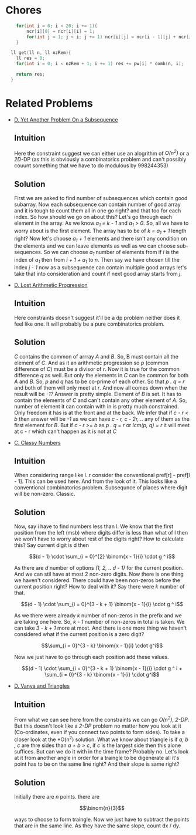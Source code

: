 # Chores
```cpp
    for(int i = 0; i < 20; i += 1){
        ncr[i][0] = ncr[i][i] = 1;
        for(int j = 1; j < i; j += 1) ncr[i][j] = ncr[i - 1][j] + ncr[i - 1][j - 1];
    }
```
```cpp
  ll get(ll n, ll nzRem){
    ll res = 0;
    for(int i = 0; i < nzRem + 1; i += 1) res += pw[i] * comb(n, i);

    return res;
  }
```
# Related Problems
* [D. Yet Another Problem On a Subsequence](https://codeforces.com/contest/1000/problem/D)
  ## Intuition
    Here the constraint suggest we can either use an alogrithm of *O(n<sup>2</sup>)* or a *2D*-DP (as this is obviously a combinatorics problem and can't possibly couunt something that we have to do modulous by 998244353)
  ## Solution
    First we are asked to find number of subsequences which contain good subarray. Now each subsequence can contain number of good array and it is tough to count them all in one go right? and that too for each index. So how should we go on about this?
    Let's go through each element in the array. As we know *a<sub>1</sub> = k - 1* and *a<sub>1</sub> > 0*. So, all we have to worry about is the first element. The array has to be of *k = a<sub>1</sub> + 1* length right? Now let's choose
    *a<sub>1</sub> + 1* elements and there isn't any condition on the elements and we can leave elements as well as we can choose sub-sequences. So we can choose *a<sub>1</sub>* number of elements from if *i* is the index of *a<sub>1</sub>* then from *i + 1 + a<sub>1</sub>* to
    *n*. Then say we have chosen till the index *j - 1* now as a subsequence can contain multiple good arrays let's take that into consideration and count if next good array starts from *j*.

* [D. Lost Arithmetic Progression](https://codeforces.com/problemset/problem/1673/D)
  ## Intuition
    Here constraints doesn't suggest it'll be a dp problem neither does it feel like one. It will probably be a pure combinatorics problem.
  ## Solution
    *C* contains the common of arrray *A* and *B*. So, B must contain all the element of *C*. And as it an arithmetic progression so *p* (common difference of *C*) must be a divisor of *r*. Now it is true for the common difference *q* as well. But only the elements in *C* can be common for both *A* and *B*. So, *p* and *q* has to be co-prime of each other. So that *p . q = r* and both of them will only meet at *r*. And now all comes down
  when the result will be *-1?* Answer is pretty simple. Element of *B* is set. It has to contain the elements of *C* and can't contain any other element of *A*. So, number of element it can contain with in is pretty much constrained. Only freedom it has is at the front and at the back. We infer that if *c - r < b* then answer will be *-1* as we can have *c - r, c - 2r, ..* any of them as the first element for *B*. But if *c - r >= b* as *p . q = r* or *lcm(p, q) = r* it will meet at c - r which can't happen as it is not at *C*

* [C. Classy Numbers](https://codeforces.com/problemset/problem/1036/C)
  ## Intuition
  When considering range like l..r consider the conventional pref[r] - pref[l - 1]. This can be used here. And from the look of it. This looks like a conventional combinatorics problem. Subsequnce of places where digit will be non-zero. Classic.
    ## Solution
  Now, say i have to find numbers less than l. We know that the first position from the left (msb) where digits differ is less than what of l then we won't have to worry about rest of the digits right? How to calculate this? Say current digit is d then
  ```math
  (d - 1) \cdot \sum_{i = 0}^{2} \binom{x - 1}{i} \cdot g ^ i
  ```
  As there are *d* number of options *(1, 2, .. d - 1)* for the current position. And we can stil have at most 2 non-zero digits. Now there is one thing we haven't considered. There could have been non-zeros before the current position right? How to deal with it? Say there were *k* number of that.
  ```math
  (d - 1) \cdot \sum_{i = 0}^{3 - k + 1} \binom{x - 1}{i} \cdot g ^ i
  ```
  As we there were already *k* number of non-zeros in the prefix and we are taking one here. So, *k - 1* number of non-zeros in total is taken. We can take *3 - k + 1* more at most. And there is one more thing we haven't considered what if the current position is a zero digit? 
  ```math
  \sum_{i = 0}^{3 - k} \binom{x - 1}{i} \cdot g^i
  ```
  Now we just have to go through each position add these values. 
  ```math
  (d - 1) \cdot \sum_{i = 0}^{3 - k + 1} \binom{x - 1}{i} \cdot g ^ i + \sum_{i = 0}^{3 - k} \binom{x - 1}{i} \cdot g^i
  ```
* [D. Vanya and Triangles](https://codeforces.com/contest/552/problem/D)
  ## Intuition
  From what we can see here from the constraints we can go *O(n<sup>2</sup>)*, *2-DP*. But this doesn't look like a *2-DP* problem no matter how you look at it (Co-ordinates, even if you connect two points to form sides). To take a closer look at the *O(n<sup>2</sup>) solution. What we know about triangle is if *a, b , c* are thre sides than *a + b > c*, if *c* is the largest side then this alone suffices. But can we do it with in the time frame? Probably no. Let's look at it from another angle in order for a traingle to be digenerate all it's point has to be on the same line right? And their slope is same right?
  ## Solution
  Initially there are *n* points. there are
  ```math
  \binom{n}{3}
  ```
  ways to choose to form traingle. Now we just have to subtract the points that are in the same line. As they have the same slope, count dx / dy. 
